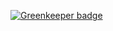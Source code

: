 
[![Greenkeeper badge](https://badges.greenkeeper.io/haggholm/rpchat-lib.svg)](https://greenkeeper.io/)
